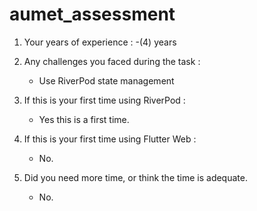 # aumet_assessment

1) Your years of experience :
   -(4) years 

2) Any challenges you faced during the task : 
   - Use RiverPod state management 

3) If this is your first time using RiverPod  : 
   - Yes this is a first time. 

4) If this is your first time using Flutter Web : 
   - No.

5) Did you need more time, or think the time is adequate.
   - No.